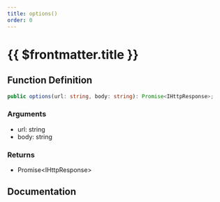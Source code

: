 ```yaml
---
title: options()
order: 0
---
```


# {{ $frontmatter.title }}

## Function Definition

```ts
public options(url: string, body: string): Promise<IHttpResponse>;
```

### Arguments

* url: string
* body: string

### Returns

* Promise\<IHttpResponse\>

## Documentation

<!--@include: ./parts/options.md-->
